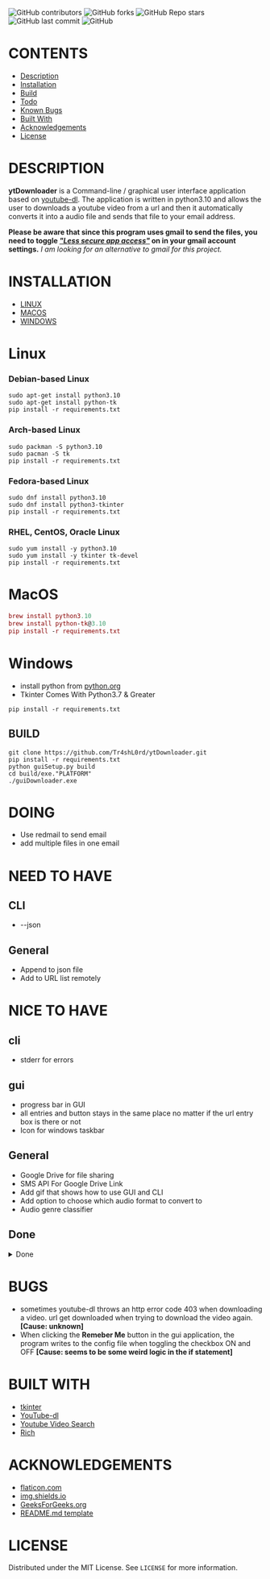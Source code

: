 <!-- Project Shields -->
![GitHub contributors](https://img.shields.io:/github/contributors/Tr4shL0rd/ytDownloader?style=for-the-badge)
![GitHub forks](https://img.shields.io:/github/forks/Tr4shL0rd/ytDownloader?style=for-the-badge)
![GitHub Repo stars](https://img.shields.io:/github/stars/Tr4shL0rd/ytDownloader?style=for-the-badge)
![GitHub last commit](https://img.shields.io:/github/last-commit/Tr4shL0rd/ytDownloader?style=for-the-badge)
![GitHub](https://img.shields.io:/github/license/Tr4shL0rd/ytDownloader?style=for-the-badge)

# CONTENTS

-   [Description](#DESCRIPTION)
-   [Installation](#INSTALLATION)
-   [Build](#BUILD)
-   [Todo](#DOING)
-   [Known Bugs](#BUGS)
-   [Built With](#BUIlT-WITH)
-   [Acknowledgements](#ACKNOWLEDGEMENTS)
-   [License](#LICENSE)



# DESCRIPTION

**ytDownloader** is a Command-line / graphical user interface application based on [youtube-dl](https://github.com/ytdl-org/youtube-dl). The application is written in python3.10 and allows the user to downloads a youtube video from a url and then it automatically converts it into a audio file and sends that file to your email address.

**Please be aware that since this program uses gmail to send the files, you need to toggle *["Less secure app access"](https://support.google.com/accounts/answer/6010255?hl=en)* on in your gmail account settings.** *I am looking for an alternative to gmail for this project.*

# INSTALLATION

-   [LINUX](README.md#linux)
-   [MACOS](README.md#macOS)
-   [WINDOWS](README.md#Windows)

# Linux

### Debian-based Linux

```debian-linux
sudo apt-get install python3.10
sudo apt-get install python-tk
pip install -r requirements.txt
```

### Arch-based Linux

```arch-linux
sudo packman -S python3.10
sudo pacman -S tk
pip install -r requirements.txt
```

### Fedora-based Linux

```fedora-linux
sudo dnf install python3.10
sudo dnf install python3-tkinter
pip install -r requirements.txt
```

### RHEL, CentOS, Oracle Linux

```rhel centos oracle Linux
sudo yum install -y python3.10
sudo yum install -y tkinter tk-devel
pip install -r requirements.txt
```

# MacOS

```mac
brew install python3.10
brew install python-tk@3.10
pip install -r requirements.txt
```

# Windows

-   install python from [python.org](https://www.python.org/downloads/)
-   Tkinter Comes With Python3.7 & Greater

```windows
pip install -r requirements.txt
```

## BUILD

```_
git clone https://github.com/Tr4shL0rd/ytDownloader.git
pip install -r requirements.txt
python guiSetup.py build
cd build/exe."PLATFORM"
./guiDownloader.exe
```

# DOING
-   Use redmail to send email
-   add multiple files in one email

# NEED TO HAVE

## CLI

-   --json
## General

-   Append to json file 
-   Add to URL list remotely

# NICE TO HAVE

## cli

-   stderr for errors

## gui

-   progress bar in GUI
-   all entries and button stays in the same place no matter if the url entry box is there or not
-   Icon for windows taskbar

## General

-   Google Drive for file sharing
-   SMS API For Google Drive Link
-   Add gif that shows how to use GUI and CLI 
-   Add option to choose which audio format to convert to
-   Audio genre classifier

<!--Table Of DONE-->
## Done  
<details>
<summary>Done</summary>
<li>
        
## CLI

-   [✓] --ignore
-   [✓] --no-download
-   [✓] --version
-   [✓] --no-color
-   [✓] --quite
            
## Gui

-   [✓] add "Remember Me" check box in gui
-   [✓] add "Load From File" check box in gui
-   [✓] convert to executable
-   [✓] add check box to toggle reading from file

## General

-   [✓]Download history
-   [✓] Prettify song titles

</li>
</details>


# BUGS

* sometimes youtube-dl throws an http error code 403 when downloading a video. url get downloaded when trying to download the video again. **[Cause: unknown]**
* When clicking the **Remeber Me** button in the gui application, the program writes to the config file when toggling the checkbox ON and OFF **[Cause: seems to be some weird logic in the if statement]**

# BUILT WITH

-   [tkinter](https://docs.python.org/3/library/tkinter.html)
-   [YouTube-dl](https://github.com/ytdl-org/youtube-dl)
-   [Youtube Video Search](https://github.com/alexmercerind/youtube-search-python)
-   [Rich](https://github.com/Textualize/rich)

# ACKNOWLEDGEMENTS

-   [flaticon.com](https://www.flaticon.com/)
-   [img.shields.io](https://img.shields.io/)
-   [GeeksForGeeks.org](https://www.geeksforgeeks.org/)
-   [README.md template](https://github.com/othneildrew/Best-README-Template)

# LICENSE

Distributed under the MIT License. See `LICENSE` for more information.
